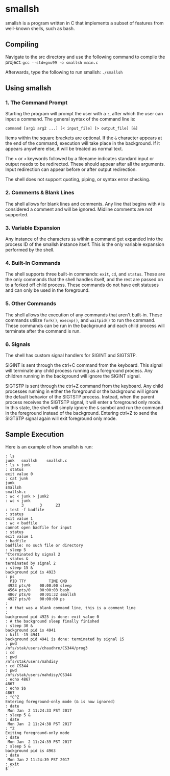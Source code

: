 # smallsh
smallsh is a program written in C that implements a subset of features from well-known shells, such as bash.

## Compiling
Navigate to the src directory and use the following command to compile the project: `gcc --std=gnu99 -o smallsh main.c`

Afterwards, type the following to run smallsh: `./smallsh`

## Using smallsh
### 1. The Command Prompt
Starting the program will prompt the user with a `:`, after which the user can input a command.
The general syntax of the command line is:

`command [arg1 arg2 ...] [< input_file] [> output_file] [&]`

Items within the square brackets are optional. If the `&` character appears at the end of the command, execution will take place in the background. If it appears anywhere else, it will be treated as normal text. 

The `>` or `<` keywords followed by a filename indicates standard input or output needs to be redirected. These should appear after all the arguments. Input redirection can appear before or after output redirection.

The shell does not support quoting, piping, or syntax error checking.

### 2. Comments & Blank Lines
The shell allows for blank lines and comments. Any line that begins with `#` is considered a comment and will be ignored. Midline comments are not supported.

### 3. Variable Expansion
Any instance of the characters `$$` within a command get expanded into the process ID of the smallsh instance itself. This is the only variable expansion performed by the shell.

### 4. Built-In Commands
The shell supports three built-in commands: `exit`, `cd`, and `status`. These are the only commands that the shell handles itself, and the rest are passed on to a forked off child process. These commands do not have exit statuses and can only be used in the foreground. 

### 5. Other Commands
The shell allows the execution of any commands that aren't built-in. These commands utilize `fork()`, `execvp()`, and `waitpid()` to run the command. These commands can be run in the background and each child process will terminate after the command is run.

### 6. Signals
The shell has custom signal handlers for SIGINT and SIGTSTP.

SIGINT is sent through the ctrl+C command from the keyboard. This signal will terminate any child process running as a foreground process. Any children running in the background will ignore the SIGINT signal.

SIGTSTP is sent through the ctrl+Z command from the keyboard. Any child processes running in either the foreground or the background will ignore the default behavior of the SIGTSTP process. Instead, when the parent process receives the SIGTSTP signal, it will enter a foreground only mode. In this state, the shell will simply ignore the `&` symbol and run the command in the foreground instead of the background. Entering ctrl+Z to send the SIGTSTP signal again will exit foreground only mode.

## Sample Execution
Here is an example of how smallsh is run:

```$ smallsh
: ls
junk   smallsh    smallsh.c
: ls > junk
: status
exit value 0
: cat junk
junk
smallsh
smallsh.c
: wc < junk > junk2
: wc < junk
       3       3      23
: test -f badfile
: status
exit value 1
: wc < badfile
cannot open badfile for input
: status
exit value 1
: badfile
badfile: no such file or directory
: sleep 5
^Cterminated by signal 2
: status &
terminated by signal 2
: sleep 15 &
background pid is 4923
: ps
  PID TTY          TIME CMD
 4923 pts/0    00:00:00 sleep
 4564 pts/0    00:00:03 bash
 4867 pts/0    00:01:32 smallsh
 4927 pts/0    00:00:00 ps
:
: # that was a blank command line, this is a comment line
:
background pid 4923 is done: exit value 0
: # the background sleep finally finished
: sleep 30 &
background pid is 4941
: kill -15 4941
background pid 4941 is done: terminated by signal 15
: pwd
/nfs/stak/users/chaudhrn/CS344/prog3
: cd
: pwd
/nfs/stak/users/mahdisy
: cd CS344
: pwd
/nfs/stak/users/mahdisy/CS344
: echo 4867
4867
: echo $$
4867
: ^C^Z
Entering foreground-only mode (& is now ignored)
: date
 Mon Jan  2 11:24:33 PST 2017
: sleep 5 &
: date
 Mon Jan  2 11:24:38 PST 2017
: ^Z
Exiting foreground-only mode
: date
 Mon Jan  2 11:24:39 PST 2017
: sleep 5 &
background pid is 4963
: date
 Mon Jan 2 11:24:39 PST 2017
: exit
$```
